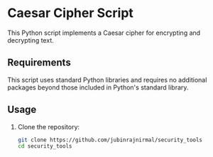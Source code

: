 # Caesar Cipher Script

This Python script implements a Caesar cipher for encrypting and decrypting text.

## Requirements

This script uses standard Python libraries and requires no additional packages beyond those included in Python's standard library.

## Usage

1. Clone the repository:
   ```bash
   git clone https://github.com/jubinrajnirmal/security_tools
   cd security_tools
